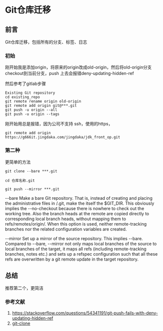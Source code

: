 # Git仓库迁移

## 前言

Git仓库迁移，包括所有的分支、标签、日志

### 初始

刚开始我是添加origin，将原来的origin改成old-origin，然后将old-origin分支checkout到当前分支，push 上去会报错deny-updating-hidden-ref

然后参考了gitlab步骤

```shell
Existing Git repository
cd existing_repo
git remote rename origin old-origin
git remote add origin git@***.git
git push -u origin --all
git push -u origin --tags
```

刚开始用总是报错，因为公司不支持 ssh，使用的https，

```shell
git remote add origin https://g666it.jingdaka.com/jingdaka/jdk_front_op.git
```

### 第二种

更简单的方法

```shell
git clone --bare ***.git

cd 仓库名称.git

git push --mirror ***.git
```

--bare
Make a bare Git repository. That is, instead of creating <directory> and placing the administrative files in <directory>/.git, make the <directory> itself the $GIT_DIR. This obviously implies the --no-checkout because there is nowhere to check out the working tree. Also the branch heads at the remote are copied directly to corresponding local branch heads, without mapping them to refs/remotes/origin/. When this option is used, neither remote-tracking branches nor the related configuration variables are created.

--mirror
Set up a mirror of the source repository. This implies --bare. Compared to --bare, --mirror not only maps local branches of the source to local branches of the target, it maps all refs (including remote-tracking branches, notes etc.) and sets up a refspec configuration such that all these refs are overwritten by a git remote update in the target repository.

## 总结

推荐第二个，更简洁

### 参考文献

1. <https://stackoverflow.com/questions/54341191/git-push-fails-with-deny-updating-hidden-ref>
2. [git-clone](https://git-scm.com/docs/git-clone)

